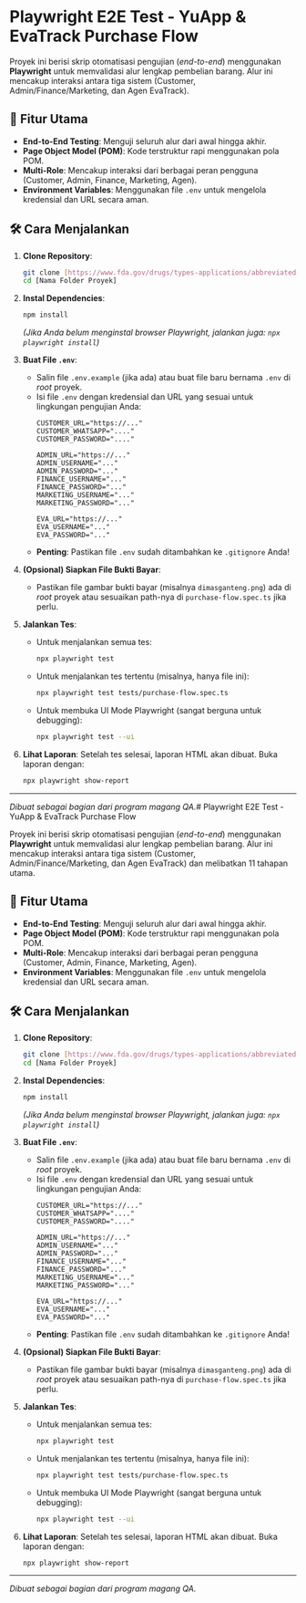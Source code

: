 # Playwright E2E Test - YuApp & EvaTrack Purchase Flow

Proyek ini berisi skrip otomatisasi pengujian (*end-to-end*) menggunakan **Playwright** untuk memvalidasi alur lengkap pembelian barang. Alur ini mencakup interaksi antara tiga sistem (Customer, Admin/Finance/Marketing, dan Agen EvaTrack).

## 🚀 Fitur Utama

* **End-to-End Testing**: Menguji seluruh alur dari awal hingga akhir.
* **Page Object Model (POM)**: Kode terstruktur rapi menggunakan pola POM.
* **Multi-Role**: Mencakup interaksi dari berbagai peran pengguna (Customer, Admin, Finance, Marketing, Agen).
* **Environment Variables**: Menggunakan file `.env` untuk mengelola kredensial dan URL secara aman.

## 🛠️ Cara Menjalankan

1.  **Clone Repository**:
    ```bash
    git clone [https://www.fda.gov/drugs/types-applications/abbreviated-new-drug-application-anda](https://www.fda.gov/drugs/types-applications/abbreviated-new-drug-application-anda)
    cd [Nama Folder Proyek]
    ```

2.  **Instal Dependencies**:
    ```bash
    npm install
    ```
    *(Jika Anda belum menginstal browser Playwright, jalankan juga: `npx playwright install`)*

3.  **Buat File `.env`**:
    * Salin file `.env.example` (jika ada) atau buat file baru bernama `.env` di *root* proyek.
    * Isi file `.env` dengan kredensial dan URL yang sesuai untuk lingkungan pengujian Anda:
        ```env
        CUSTOMER_URL="https://..."
        CUSTOMER_WHATSAPP="...."
        CUSTOMER_PASSWORD="...."

        ADMIN_URL="https://..."
        ADMIN_USERNAME="..."
        ADMIN_PASSWORD="..."
        FINANCE_USERNAME="..."
        FINANCE_PASSWORD="..."
        MARKETING_USERNAME="..."
        MARKETING_PASSWORD="..."

        EVA_URL="https://..."
        EVA_USERNAME="..."
        EVA_PASSWORD="..."
        ```
    * **Penting**: Pastikan file `.env` sudah ditambahkan ke `.gitignore` Anda!

4.  **(Opsional) Siapkan File Bukti Bayar**:
    * Pastikan file gambar bukti bayar (misalnya `dimasganteng.png`) ada di *root* proyek atau sesuaikan path-nya di `purchase-flow.spec.ts` jika perlu.

5.  **Jalankan Tes**:
    * Untuk menjalankan semua tes:
        ```bash
        npx playwright test
        ```
    * Untuk menjalankan tes tertentu (misalnya, hanya file ini):
        ```bash
        npx playwright test tests/purchase-flow.spec.ts
        ```
    * Untuk membuka UI Mode Playwright (sangat berguna untuk debugging):
        ```bash
        npx playwright test --ui
        ```

6.  **Lihat Laporan**:
    Setelah tes selesai, laporan HTML akan dibuat. Buka laporan dengan:
    ```bash
    npx playwright show-report
    ```

---

*Dibuat sebagai bagian dari program magang QA.*# Playwright E2E Test - YuApp & EvaTrack Purchase Flow

Proyek ini berisi skrip otomatisasi pengujian (*end-to-end*) menggunakan **Playwright** untuk memvalidasi alur lengkap pembelian barang. Alur ini mencakup interaksi antara tiga sistem (Customer, Admin/Finance/Marketing, dan Agen EvaTrack) dan melibatkan 11 tahapan utama.

## 🚀 Fitur Utama

* **End-to-End Testing**: Menguji seluruh alur dari awal hingga akhir.
* **Page Object Model (POM)**: Kode terstruktur rapi menggunakan pola POM.
* **Multi-Role**: Mencakup interaksi dari berbagai peran pengguna (Customer, Admin, Finance, Marketing, Agen).
* **Environment Variables**: Menggunakan file `.env` untuk mengelola kredensial dan URL secara aman.

## 🛠️ Cara Menjalankan

1.  **Clone Repository**:
    ```bash
    git clone [https://www.fda.gov/drugs/types-applications/abbreviated-new-drug-application-anda](https://www.fda.gov/drugs/types-applications/abbreviated-new-drug-application-anda)
    cd [Nama Folder Proyek]
    ```

2.  **Instal Dependencies**:
    ```bash
    npm install
    ```
    *(Jika Anda belum menginstal browser Playwright, jalankan juga: `npx playwright install`)*

3.  **Buat File `.env`**:
    * Salin file `.env.example` (jika ada) atau buat file baru bernama `.env` di *root* proyek.
    * Isi file `.env` dengan kredensial dan URL yang sesuai untuk lingkungan pengujian Anda:
        ```env
        CUSTOMER_URL="https://..."
        CUSTOMER_WHATSAPP="...."
        CUSTOMER_PASSWORD="...."

        ADMIN_URL="https://..."
        ADMIN_USERNAME="..."
        ADMIN_PASSWORD="..."
        FINANCE_USERNAME="..."
        FINANCE_PASSWORD="..."
        MARKETING_USERNAME="..."
        MARKETING_PASSWORD="..."

        EVA_URL="https://..."
        EVA_USERNAME="..."
        EVA_PASSWORD="..."
        ```
    * **Penting**: Pastikan file `.env` sudah ditambahkan ke `.gitignore` Anda!

4.  **(Opsional) Siapkan File Bukti Bayar**:
    * Pastikan file gambar bukti bayar (misalnya `dimasganteng.png`) ada di *root* proyek atau sesuaikan path-nya di `purchase-flow.spec.ts` jika perlu.

5.  **Jalankan Tes**:
    * Untuk menjalankan semua tes:
        ```bash
        npx playwright test
        ```
    * Untuk menjalankan tes tertentu (misalnya, hanya file ini):
        ```bash
        npx playwright test tests/purchase-flow.spec.ts
        ```
    * Untuk membuka UI Mode Playwright (sangat berguna untuk debugging):
        ```bash
        npx playwright test --ui
        ```

6.  **Lihat Laporan**:
    Setelah tes selesai, laporan HTML akan dibuat. Buka laporan dengan:
    ```bash
    npx playwright show-report
    ```

---

*Dibuat sebagai bagian dari program magang QA.*

